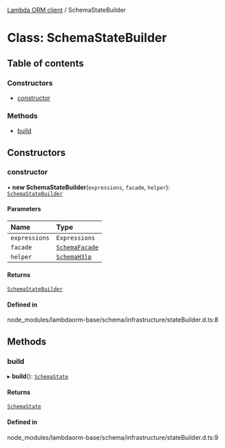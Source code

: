 [Lambda ORM client](../README.md) / SchemaStateBuilder

# Class: SchemaStateBuilder

## Table of contents

### Constructors

- [constructor](SchemaStateBuilder.md#constructor)

### Methods

- [build](SchemaStateBuilder.md#build)

## Constructors

### constructor

• **new SchemaStateBuilder**(`expressions`, `facade`, `helper`): [`SchemaStateBuilder`](SchemaStateBuilder.md)

#### Parameters

| Name | Type |
| :------ | :------ |
| `expressions` | `Expressions` |
| `facade` | [`SchemaFacade`](SchemaFacade.md) |
| `helper` | [`SchemaH3lp`](SchemaH3lp.md) |

#### Returns

[`SchemaStateBuilder`](SchemaStateBuilder.md)

#### Defined in

node_modules/lambdaorm-base/schema/infrastructure/stateBuilder.d.ts:8

## Methods

### build

▸ **build**(): [`SchemaState`](SchemaState.md)

#### Returns

[`SchemaState`](SchemaState.md)

#### Defined in

node_modules/lambdaorm-base/schema/infrastructure/stateBuilder.d.ts:9
